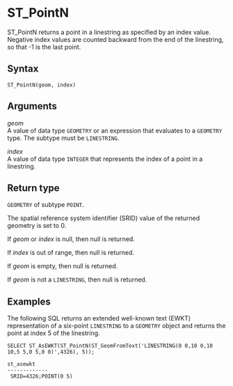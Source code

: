 # ST\_PointN<a name="ST_PointN-function"></a>

ST\_PointN returns a point in a linestring as specified by an index value\. Negative index values are counted backward from the end of the linestring, so that \-1 is the last point\. 

## Syntax<a name="ST_PointN-function-syntax"></a>

```
ST_PointN(geom, index)
```

## Arguments<a name="ST_PointN-function-arguments"></a>

 *geom*   
A value of data type `GEOMETRY` or an expression that evaluates to a `GEOMETRY` type\. The subtype must be `LINESTRING`\. 

 *index*   
A value of data type `INTEGER` that represents the index of a point in a linestring\. 

## Return type<a name="ST_PointN-function-return"></a>

`GEOMETRY` of subtype `POINT`\. 

The spatial reference system identifier \(SRID\) value of the returned geometry is set to 0\. 

If *geom* or *index* is null, then null is returned\. 

If *index* is out of range, then null is returned\. 

If *geom* is empty, then null is returned\. 

If *geom* is not a `LINESTRING`, then null is returned\. 

## Examples<a name="ST_PointN-function-examples"></a>

The following SQL returns an extended well\-known text \(EWKT\) representation of a six\-point `LINESTRING` to a `GEOMETRY` object and returns the point at index 5 of the linestring\. 

```
SELECT ST_AsEWKT(ST_PointN(ST_GeomFromText('LINESTRING(0 0,10 0,10 10,5 5,0 5,0 0)',4326), 5));
```

```
st_asewkt
-------------
 SRID=4326;POINT(0 5)
```